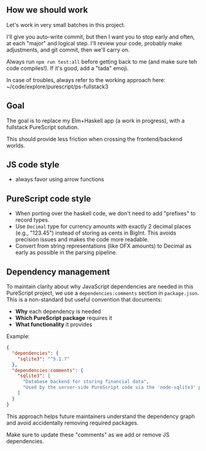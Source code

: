 ## How we should work

Let's work in very small batches in this project.

I'll give you auto-write commit, but then I want you to stop early and often, at each "major" and logical step. I'll review your code, probably make adjustments, and git commit, then we'll carry on.

Always run `npm run test:all` before getting back to me (and make sure teh code compiles!). If it's good, add a "tada" emoji.

In case of troubles, always refer to the working approach here: ~/code/explore/purescript/ps-fullstack3

## Goal

The goal is to replace my Elm+Haskell app (a work in progress), with a fullstack PureScript solution.

This should provide less friction when crossing the frontend/backend worlds.


## JS code style

- always favor using arrow functions

## PureScript code style

- When porting over the haskell code, we don't need to add "prefixes" to record types.
- Use `Decimal` type for currency amounts with exactly 2 decimal places (e.g., "123.45") instead of storing as cents in BigInt. This avoids precision issues and makes the code more readable.
- Convert from string representations (like OFX amounts) to Decimal as early as possible in the parsing pipeline.

## Dependency management

To maintain clarity about why JavaScript dependencies are needed in this PureScript project, we use a `dependencies:comments` section in `package.json`. This is a non-standard but useful convention that documents:

- **Why** each dependency is needed
- **Which PureScript package** requires it
- **What functionality** it provides

Example:
```json
{
  "dependencies": {
    "sqlite3": "^5.1.7"
  },
  "dependencies:comments": {
    "sqlite3": [
      "Database backend for storing financial data",
      "Used by the server-side PureScript code via the 'node-sqlite3' package"
    ]
  }
}
```

This approach helps future maintainers understand the dependency graph and avoid accidentally removing required packages.

Make sure to update these "comments" as we add or remove JS dependencies.